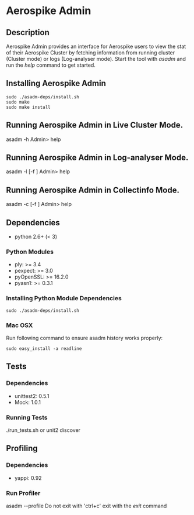 # Aerospike Admin
## Description
Aerospike Admin provides an interface for Aerospike users to view the stat
of their Aerospike Cluster by fetching information from running cluster (Cluster mode) or logs (Log-analyser mode).
Start the tool with *asadm* and run the *help* command to get started.

## Installing Aerospike Admin
```
sudo ./asadm-deps/install.sh
sudo make
sudo make install
```

## Running Aerospike Admin in Live Cluster Mode.
asadm -h <Aerospike Server Address>
Admin> help

## Running Aerospike Admin in Log-analyser Mode.
asadm -l [-f <location of logs>]
Admin> help

## Running Aerospike Admin in Collectinfo Mode.
asadm -c [-f <location of collectinfo>]
Admin> help


## Dependencies
- python 2.6+ (< 3)

### Python Modules
- ply: >= 3.4
- pexpect: >= 3.0
- pyOpenSSL: >= 16.2.0
- pyasn1: >= 0.3.1

### Installing Python Module Dependencies
```
sudo ./asadm-deps/install.sh
```

### Mac OSX
Run following command to ensure asadm history works properly:
```
sudo easy_install -a readline
```

## Tests
### Dependencies
- unittest2: 0.5.1
- Mock: 1.0.1

### Running Tests
./run_tests.sh or unit2 discover

## Profiling
### Dependencies
- yappi: 0.92

### Run Profiler
asadm --profile
Do not exit with 'ctrl+c' exit with the *exit* command
